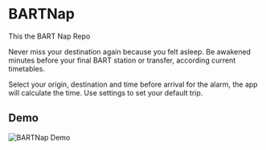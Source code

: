 BARTNap
=======

This the BART Nap Repo

Never miss your destination again because you felt asleep. Be awakened minutes before your final BART station or transfer, according current timetables.

Select your origin, destination and time before arrival for the alarm, the app will calculate the time. Use settings to set your default trip.

## Demo

![BARTNap Demo](https://dl.dropboxusercontent.com/u/15652960/BARTNap.gif)

